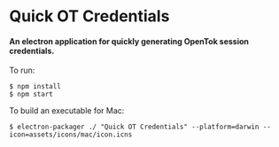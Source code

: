 # Quick OT Credentials

#### An electron application for quickly generating OpenTok session credentials.


To run:

```
$ npm install
$ npm start
```

To build an executable for Mac:

```
$ electron-packager ./ "Quick OT Credentials" --platform=darwin --icon=assets/icons/mac/icon.icns
```
